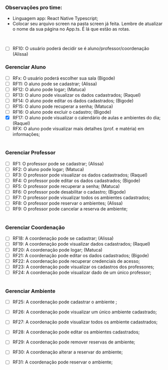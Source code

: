 <h3>Observações pro time:</h3>

- Linguagem app: React Native Typescript;
- Colocar seu arquivo screen na pasta screen já feita. Lembre de atualizar o nome da sua página no App.ts. É lá que estão as rotas.

<br>

- [ ] RF10: O usuário poderá decidir se é aluno/professor/coordenação  (Alissa)

<h3>Gerenciar Aluno</h3>

- [ ] RFx: O usuário poderá escolher sua sala  (Bigode)
- [ ] RF11: O aluno pode se cadastrar;  (Alissa)
- [ ] RF12: O aluno pode logar;  (Matuca)
- [ ] RF13: O aluno pode visualizar os dados cadastrados;  (Raquel)
- [ ] RF14: O aluno pode editar os dados cadastrados;  (Bigode)
- [ ] RF15: O aluno pode recuperar a senha;  (Matuca)
- [ ] RF16:  O aluno pode excluir o cadastro;  (Bigode)
- [X] RF17: O aluno pode visualizar o calendário de aulas e ambientes do dia;  (Raquel)
- [ ] RFX: O aluno pode visualizar mais detalhes (prof. e matéria) em informações; 
 <br> <br>

<h3>Gerenciar Professor</h3>

- [ ] RF1: O professor pode se cadastrar;  (Alissa)
- [ ] RF2: O aluno pode logar;  (Matuca)
- [ ] RF3: O professor pode visualizar os dados cadastrados;  (Raquel)
- [ ] RF4: O professor pode editar os dados cadastrados;  (Bigode)
- [ ] RF5: O professor pode recuperar a senha;  (Matuca)
- [ ] RF6: O professor pode desabilitar o cadastro;  (Bigode)
- [ ] RF7: O professor pode visualizar todos os ambientes cadastrados; 
- [ ] RF8: O professor pode reservar o ambientes; (Alissa)
- [ ] RF9: O professor pode cancelar a reserva de ambiente;
 <br> <br>

<h3>Gerenciar Coordenação</h3>

- [ ] RF18: A coordenação pode se cadastrar;  (Alissa)
- [ ] RF19: A coordenação pode visualizar dados cadastrados;  (Raquel)
- [ ] RF20: A coordenação pode logar;  (Matuca)
- [ ] RF21: A coordenação pode editar os dados cadastrados;  (Bigode)
- [ ] RF22: A coordenação pode recuperar credenciais de acesso;
- [ ] RF23: A coordenação pode visualizar os cadastros dos professores;
- [ ] RF24: A coordenação pode visualizar dado de um único professor;
 <br> <br>
<h3>Gerenciar Ambiente</h3>

- [ ] RF25: A coordenação pode cadastrar o ambiente ;
- [ ] RF26: A coordenação pode visualizar um único ambiente cadastrado;
- [ ] RF27: A coordenação pode visualizar todos os ambiente cadastrados;
- [ ] RF28: A coordenação pode editar os ambientes cadastrados;
- [ ] RF29: A coordenação pode remover reservas de ambiente;
- [ ] RF30: A coordenação alterar a reservar do ambiente;
- [ ] RF31: A coordenação pode reservar o ambiente;

